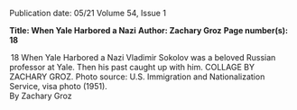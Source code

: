 Publication date: 05/21
Volume 54, Issue 1

**Title: When Yale Harbored a Nazi**
**Author: Zachary Groz**
**Page number(s): 18**

 18
When Yale 
Harbored 
a Nazi
Vladimir Sokolov was a 
beloved Russian professor 
at Yale. Then his past 
caught up with him. 
COLLAGE BY ZACHARY GROZ. 
Photo  source: U.S. Immigration 
and Nationalization Service, 
visa photo (1951).       
By Zachary Groz